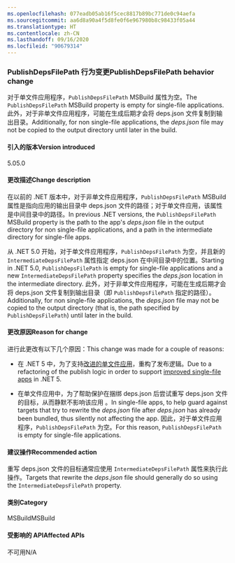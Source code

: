 ```yaml
---
ms.openlocfilehash: 077eadb05ab16f5cec8817b89bc771de0c94aefa
ms.sourcegitcommit: aa6d8a90a4f5d8fe0f6e967980b8c98433f05a44
ms.translationtype: HT
ms.contentlocale: zh-CN
ms.lasthandoff: 09/16/2020
ms.locfileid: "90679314"
---
```

### <a name="publishdepsfilepath-behavior-change"></a><span data-ttu-id="9b14e-101">PublishDepsFilePath 行为变更</span><span class="sxs-lookup"><span data-stu-id="9b14e-101">PublishDepsFilePath behavior change</span></span>

<span data-ttu-id="9b14e-102">对于单文件应用程序，`PublishDepsFilePath` MSBuild 属性为空。</span><span class="sxs-lookup"><span data-stu-id="9b14e-102">The `PublishDepsFilePath` MSBuild property is empty for single-file applications.</span></span> <span data-ttu-id="9b14e-103">此外，对于非单文件应用程序，可能在生成后期才会将 deps.json 文件复制到输出目录。</span><span class="sxs-lookup"><span data-stu-id="9b14e-103">Additionally, for non single-file applications, the *deps.json* file may not be copied to the output directory until later in the build.</span></span>

#### <a name="version-introduced"></a><span data-ttu-id="9b14e-104">引入的版本</span><span class="sxs-lookup"><span data-stu-id="9b14e-104">Version introduced</span></span>

<span data-ttu-id="9b14e-105">5.0</span><span class="sxs-lookup"><span data-stu-id="9b14e-105">5.0</span></span>

#### <a name="change-description"></a><span data-ttu-id="9b14e-106">更改描述</span><span class="sxs-lookup"><span data-stu-id="9b14e-106">Change description</span></span>

<span data-ttu-id="9b14e-107">在以前的 .NET 版本中，对于非单文件应用程序，`PublishDepsFilePath` MSBuild 属性是指向应用的输出目录中 deps.json 文件的路径；对于单文件应用，该属性是中间目录中的路径。</span><span class="sxs-lookup"><span data-stu-id="9b14e-107">In previous .NET versions, the `PublishDepsFilePath` MSBuild property is the path to the app's *deps.json* file in the output directory for non single-file applications, and a path in the intermediate directory for single-file apps.</span></span>

<span data-ttu-id="9b14e-108">从 .NET 5.0 开始，对于单文件应用程序，`PublishDepsFilePath` 为空，并且新的 `IntermediateDepsFilePath` 属性指定 deps.json 在中间目录中的位置。</span><span class="sxs-lookup"><span data-stu-id="9b14e-108">Starting in .NET 5.0, `PublishDepsFilePath` is empty for single-file applications and a new `IntermediateDepsFilePath` property specifies the *deps.json* location in the intermediate directory.</span></span> <span data-ttu-id="9b14e-109">此外，对于非单文件应用程序，可能在生成后期才会将 deps.json 文件复制到输出目录（即 `PublishDepsFilePath` 指定的路径）。</span><span class="sxs-lookup"><span data-stu-id="9b14e-109">Additionally, for non single-file applications, the *deps.json* file may not be copied to the output directory (that is, the path specified by `PublishDepsFilePath`) until later in the build.</span></span>

#### <a name="reason-for-change"></a><span data-ttu-id="9b14e-110">更改原因</span><span class="sxs-lookup"><span data-stu-id="9b14e-110">Reason for change</span></span>

<span data-ttu-id="9b14e-111">进行此更改有以下几个原因：</span><span class="sxs-lookup"><span data-stu-id="9b14e-111">This change was made for a couple of reasons:</span></span>

- <span data-ttu-id="9b14e-112">在 .NET 5 中，为了支持[改进的单文件应用](https://github.com/dotnet/designs/blob/master/accepted/2020/single-file/design.md)，重构了发布逻辑。</span><span class="sxs-lookup"><span data-stu-id="9b14e-112">Due to a refactoring of the publish logic in order to support [improved single-file apps](https://github.com/dotnet/designs/blob/master/accepted/2020/single-file/design.md) in .NET 5.</span></span>

- <span data-ttu-id="9b14e-113">在单文件应用中，为了帮助保护在捆绑 deps.json 后尝试重写 deps.json 文件的目标，从而静默不影响该应用 。</span><span class="sxs-lookup"><span data-stu-id="9b14e-113">In single-file apps, to help guard against targets that try to rewrite the *deps.json* file after *deps.json* has already been bundled, thus silently not affecting the app.</span></span> <span data-ttu-id="9b14e-114">因此，对于单文件应用程序，`PublishDepsFilePath` 为空。</span><span class="sxs-lookup"><span data-stu-id="9b14e-114">For this reason, `PublishDepsFilePath` is empty for single-file applications.</span></span>

#### <a name="recommended-action"></a><span data-ttu-id="9b14e-115">建议操作</span><span class="sxs-lookup"><span data-stu-id="9b14e-115">Recommended action</span></span>

<span data-ttu-id="9b14e-116">重写 deps.json 文件的目标通常应使用 `IntermediateDepsFilePath` 属性来执行此操作。</span><span class="sxs-lookup"><span data-stu-id="9b14e-116">Targets that rewrite the *deps.json* file should generally do so using the `IntermediateDepsFilePath` property.</span></span>

#### <a name="category"></a><span data-ttu-id="9b14e-117">类别</span><span class="sxs-lookup"><span data-stu-id="9b14e-117">Category</span></span>

<span data-ttu-id="9b14e-118">MSBuild</span><span class="sxs-lookup"><span data-stu-id="9b14e-118">MSBuild</span></span>

#### <a name="affected-apis"></a><span data-ttu-id="9b14e-119">受影响的 API</span><span class="sxs-lookup"><span data-stu-id="9b14e-119">Affected APIs</span></span>

<span data-ttu-id="9b14e-120">不可用</span><span class="sxs-lookup"><span data-stu-id="9b14e-120">N/A</span></span>

<!--

#### Affected APIs

Not detectable via API analysis.

-->
